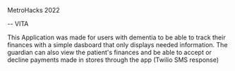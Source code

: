 MetroHacks 2022

-- VITA 

This Application was made for users with dementia to be able to track their finances with a simple dasboard that only displays needed information. The guardian can also view the patient's finances and be able to accept or decline payments made in stores through the app (Twilio SMS response)